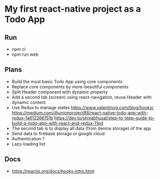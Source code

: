 # My first react-native project as a Todo App

## Run
* npm ci
* npm run web

## Plans
* Build the most basic Todo App using core components
* Replace core components by more-beautiful components
* Split Header component with dynamic property
* Add a second tab (screen) using react-navigation, reuse Header with dynamic content
* Use Redux to manage states
https://www.valentinog.com/blog/hooks/
https://medium.com/@unionproject88/react-native-todo-app-with-redux-1a612266151b
https://dev.to/shivabhusal/step-to-step-guide-to-build-a-todo-app-with-react-and-redux-11pd
* The second tab is to display all data (from device storage) of the app
* Send data to firebase storage or google cloud
* Authentication ?
* Lazy-loading list

## Docs
* https://reactjs.org/docs/hooks-intro.html